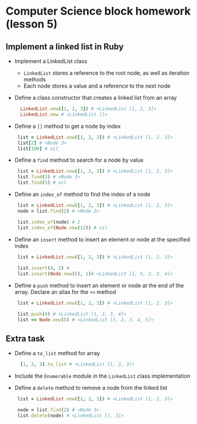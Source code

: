 # Computer Science block homework (lesson 5)

## Implement a linked list in Ruby

- Implement a LinkedList class
  - `LinkedList` stores a reference to the root node, as well as iteration methods
  - Each node stores a value and a reference to the next node
- Define a class constructor that creates a linked list from an array

  ```ruby
    LinkedList.new([1, 2, 3]) # <LinkedList [1, 2, 3]>
    LinkedList.new # <LinkedList []>
  ```

- Define a `[]` method to get a node by index

   ```ruby
    list = LinkedList.new([1, 2, 3]) # <LinkedList [1, 2, 3]>
    list[2] # <Node 3>
    list[100] # nil
  ```

- Define a `find` method to search for a node by value

   ```ruby
    list = LinkedList.new([1, 2, 3]) # <LinkedList [1, 2, 3]>
    list.find(3) # <Node 3>
    list.find(5) # nil
  ```

- Define an `index_of` method to find the index of a node

   ```ruby
    list = LinkedList.new([1, 2, 3]) # <LinkedList [1, 2, 3]>
    node = list.find(2) # <Node 2>

    list.index_of(node) # 1
    list.index_of(Node.new(12)) # nil
  ```

- Define an `insert` method to insert an element or node at the specified index

   ```ruby
    list = LinkedList.new([1, 2, 3]) # <LinkedList [1, 2, 3]>
    
    list.insert(4, 2) # 
    list.insert(Node.new(5), 1)# <LinkedList [1, 5, 2, 3, 4]> 
  ```

- Define a `push`  method to insert an element or node at the end of the array. Declare an alias for the `<<` method

   ```ruby
    list = LinkedList.new([1, 2, 3]) # <LinkedList [1, 2, 3]>

    list.push(4) # <LinkedList [1, 2, 3, 4]>
    list << Node.new(5) # <LinkedList [1, 2, 3, 4, 5]> 
  ```

## Extra task

- Define a `to_list` method for array

  ```ruby
    [1, 2, 3].to_list # <LinkedList [1, 2, 3]>
  ```

- Include the `Enumerable` module in the `LinkedList` class implementation

- Define a `delete` method to remove a node from the linked list

   ```ruby
    list = LinkedList.new([1, 2, 3]) # <LinkedList [1, 2, 3]>

    node = list.find(2) # <Node 3>
    list.delete(node) # <LinkedList [1, 3]>
  ```
